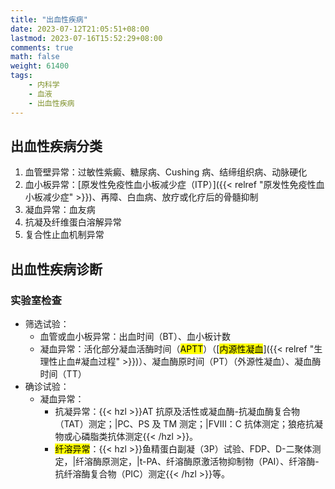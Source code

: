 ```yaml
---
title: "出血性疾病"
date: 2023-07-12T21:05:51+08:00
lastmod: 2023-07-16T15:52:29+08:00
comments: true
math: false
weight: 61400
tags:
    - 内科学
    - 血液
    - 出血性疾病
---
```


## 出血性疾病分类

1. 血管壁异常：过敏性紫癜、糖尿病、Cushing 病、结缔组织病、动脉硬化
2. 血小板异常：[原发性免疫性血小板减少症（ITP）]({{< relref "原发性免疫性血小板减少症" >}})、再障、白血病、放疗或化疗后的骨髓抑制
3. 凝血异常：血友病
4. 抗凝及纤维蛋白溶解异常
5. 复合性止血机制异常

## 出血性疾病诊断

### 实验室检查

- 筛选试验：
    - 血管或血小板异常：出血时间（BT）、血小板计数
    - 凝血异常：活化部分凝血活酶时间（<mark>APTT</mark>）（[<mark>内源性凝血</mark>]({{< relref "生理性止血#凝血过程" >}})）、凝血酶原时间（PT）（外源性凝血）、凝血酶时间（TT）
- 确诊试验：
    - 凝血异常：
        - 抗凝异常：{{< hzl >}}AT 抗原及活性或凝血酶-抗凝血酶复合物（TAT）测定；|PC、PS 及 TM 测定；|FⅧ：C 抗体测定；狼疮抗凝物或心磷脂类抗体测定{{< /hzl >}}。
        - <mark>纤溶异常</mark>：{{< hzl >}}鱼精蛋白副凝（3P）试验、FDP、D-二聚体测定，|纤溶酶原测定，|t-PA、纤溶酶原激活物抑制物（PAI）、纤溶酶-抗纤溶酶复合物（PIC）测定{{< /hzl >}}等。
